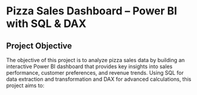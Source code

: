 # Pizza Sales Dashboard – Power BI with SQL & DAX
## Project Objective 
The objective of this project is to analyze pizza sales data by building an interactive Power BI dashboard that provides key insights into sales performance, customer preferences, and revenue trends. 
Using SQL for data extraction and transformation and DAX for advanced calculations, this project aims to:


